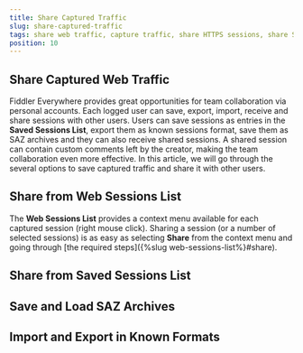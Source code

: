 ```yaml
---
title: Share Captured Traffic
slug: share-captured-traffic
tags: share web traffic, capture traffic, share HTTPS sessions, share SAZ, fiddler team, shared sessions
position: 10
---
```


## Share Captured Web Traffic

Fiddler Everywhere provides great opportunities for team collaboration via personal accounts. Each logged user can save, export, import, receive and share sessions with other users. Users can save sessions as entries in the __Saved Sessions List__, export them as known sessions format, save them as SAZ archives and they can also receive shared sessions. A shared session can contain custom comments left by the creator, making the team collaboration even more effective. In this article, we will go through the several options to save captured traffic and share it with other users.

## Share from Web Sessions List

The __Web Sessions List__ provides a context menu available for each captured session (right mouse click). Sharing a session (or a number of selected sessions) is as easy as selecting __Share__ from the context menu and going through [the required steps]({%slug web-sessions-list%}#share). 

## Share from Saved Sessions List

## Save and Load SAZ Archives

## Import and Export in Known Formats